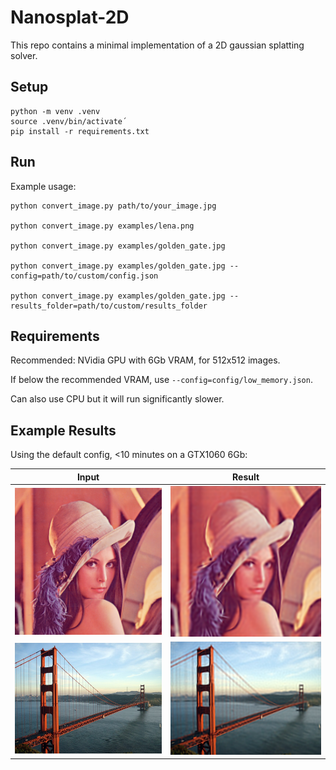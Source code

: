 # Nanosplat-2D

This repo contains a minimal implementation of a 2D gaussian splatting solver.


## Setup

```
python -m venv .venv
source .venv/bin/activate´
pip install -r requirements.txt
```


## Run

Example usage:

```
python convert_image.py path/to/your_image.jpg

python convert_image.py examples/lena.png

python convert_image.py examples/golden_gate.jpg

python convert_image.py examples/golden_gate.jpg --config=path/to/custom/config.json

python convert_image.py examples/golden_gate.jpg --results_folder=path/to/custom/results_folder
```


## Requirements

Recommended: NVidia GPU with 6Gb VRAM, for 512x512 images.

If below the recommended VRAM, use `--config=config/low_memory.json`.

Can also use CPU but it will run significantly slower.


## Example Results

Using the default config, <10 minutes on a GTX1060 6Gb:

| Input | Result |
:-------------------------:|:-------------------------:
![](examples/lena.png)  |  ![](results/lena/result.png)
![](examples/golden_gate.jpg)  |  ![](results/golden_gate/result.png)